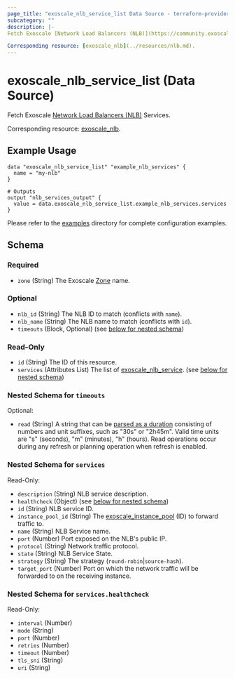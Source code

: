 ```yaml
---
page_title: "exoscale_nlb_service_list Data Source - terraform-provider-exoscale"
subcategory: ""
description: |-
Fetch Exoscale [Network Load Balancers (NLB)](https://community.exoscale.com/documentation/compute/network-load-balancer/) Services.

Corresponding resource: [exoscale_nlb](../resources/nlb.md).
---
```


# exoscale_nlb_service_list (Data Source)

Fetch Exoscale [Network Load Balancers (NLB)](https://community.exoscale.com/documentation/compute/network-load-balancer/) Services.

Corresponding resource: [exoscale_nlb](../resources/nlb.md).

## Example Usage

```hcl
data "exoscale_nlb_service_list" "example_nlb_services" {
  name = "my-nlb"
}

# Outputs
output "nlb_services_output" {
  value = data.exoscale_nlb_service_list.example_nlb_services.services
}
```

Please refer to the [examples](https://github.com/exoscale/terraform-provider-exoscale/tree/master/examples/)
directory for complete configuration examples.

<!-- schema generated by tfplugindocs -->
## Schema

### Required

- `zone` (String) The Exoscale [Zone](https://www.exoscale.com/datacenters/) name.

### Optional

- `nlb_id` (String) The NLB ID to match (conflicts with `name`).
- `nlb_name` (String) The NLB name to match (conflicts with `id`).
- `timeouts` (Block, Optional) (see [below for nested schema](#nestedblock--timeouts))

### Read-Only

- `id` (String) The ID of this resource.
- `services` (Attributes List) The list of [exoscale_nlb_service](./nlb_service.md). (see [below for nested schema](#nestedatt--services))

<a id="nestedblock--timeouts"></a>
### Nested Schema for `timeouts`

Optional:

- `read` (String) A string that can be [parsed as a duration](https://pkg.go.dev/time#ParseDuration) consisting of numbers and unit suffixes, such as "30s" or "2h45m". Valid time units are "s" (seconds), "m" (minutes), "h" (hours). Read operations occur during any refresh or planning operation when refresh is enabled.


<a id="nestedatt--services"></a>
### Nested Schema for `services`

Read-Only:

- `description` (String) NLB service description.
- `healthcheck` (Object) (see [below for nested schema](#nestedatt--services--healthcheck))
- `id` (String) NLB service ID.
- `instance_pool_id` (String) The [exoscale_instance_pool](./instance_pool.md) (ID) to forward traffic to.
- `name` (String) NLB Service name.
- `port` (Number) Port exposed on the NLB's public IP.
- `protocol` (String) Network traffic protocol.
- `state` (String) NLB Service State.
- `strategy` (String) The strategy (`round-robin`|`source-hash`).
- `target_port` (Number) Port on which the network traffic will be forwarded to on the receiving instance.

<a id="nestedatt--services--healthcheck"></a>
### Nested Schema for `services.healthcheck`

Read-Only:

- `interval` (Number)
- `mode` (String)
- `port` (Number)
- `retries` (Number)
- `timeout` (Number)
- `tls_sni` (String)
- `uri` (String)




